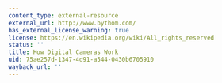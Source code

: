 ```yaml
---
content_type: external-resource
external_url: http://www.bythom.com/
has_external_license_warning: true
license: https://en.wikipedia.org/wiki/All_rights_reserved
status: ''
title: How Digital Cameras Work
uid: 75ae257d-1347-4d91-a544-0430b6705910
wayback_url: ''
---
```

